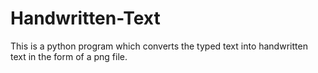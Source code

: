 # Handwritten-Text
This is a python program which converts the typed text into handwritten text in the form of a png file.
